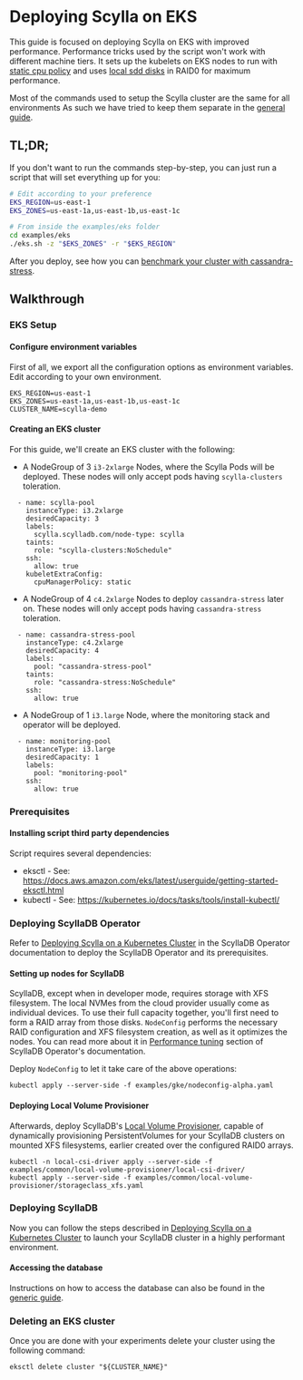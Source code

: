 # Deploying Scylla on EKS

This guide is focused on deploying Scylla on EKS with improved performance.
Performance tricks used by the script won't work with different machine tiers.
It sets up the kubelets on EKS nodes to run with [static cpu policy](https://kubernetes.io/blog/2018/07/24/feature-highlight-cpu-manager/) and uses [local sdd disks](https://docs.aws.amazon.com/AWSEC2/latest/UserGuide/ssd-instance-store.html) in RAID0 for maximum performance.

Most of the commands used to setup the Scylla cluster are the same for all environments
As such we have tried to keep them separate in the [general guide](generic.md).

## TL;DR;

If you don't want to run the commands step-by-step, you can just run a script that will set everything up for you:
```bash
# Edit according to your preference
EKS_REGION=us-east-1
EKS_ZONES=us-east-1a,us-east-1b,us-east-1c

# From inside the examples/eks folder
cd examples/eks
./eks.sh -z "$EKS_ZONES" -r "$EKS_REGION"
```

After you deploy, see how you can [benchmark your cluster with cassandra-stress](#benchmark-with-cassandra-stress).

## Walkthrough

### EKS Setup

#### Configure environment variables

First of all, we export all the configuration options as environment variables.
Edit according to your own environment.

```
EKS_REGION=us-east-1
EKS_ZONES=us-east-1a,us-east-1b,us-east-1c
CLUSTER_NAME=scylla-demo
```

#### Creating an EKS cluster

For this guide, we'll create an EKS cluster with the following:

* A NodeGroup of 3 `i3-2xlarge` Nodes, where the Scylla Pods will be deployed. These nodes will only accept pods having `scylla-clusters` toleration.

```
  - name: scylla-pool
    instanceType: i3.2xlarge
    desiredCapacity: 3
    labels:
      scylla.scylladb.com/node-type: scylla
    taints:
      role: "scylla-clusters:NoSchedule"
    ssh:
      allow: true
    kubeletExtraConfig:
      cpuManagerPolicy: static
```

* A NodeGroup of 4 `c4.2xlarge` Nodes to deploy `cassandra-stress` later on. These nodes will only accept pods having `cassandra-stress` toleration.

```
  - name: cassandra-stress-pool
    instanceType: c4.2xlarge
    desiredCapacity: 4
    labels:
      pool: "cassandra-stress-pool"
    taints:
      role: "cassandra-stress:NoSchedule"
    ssh:
      allow: true
```

* A NodeGroup of 1 `i3.large` Node, where the monitoring stack and operator will be deployed.
```
  - name: monitoring-pool
    instanceType: i3.large
    desiredCapacity: 1
    labels:
      pool: "monitoring-pool"
    ssh:
      allow: true
```

### Prerequisites

#### Installing script third party dependencies

Script requires several dependencies:
- eksctl - See: https://docs.aws.amazon.com/eks/latest/userguide/getting-started-eksctl.html
- kubectl - See: https://kubernetes.io/docs/tasks/tools/install-kubectl/

### Deploying ScyllaDB Operator

Refer to [Deploying Scylla on a Kubernetes Cluster](generic.md) in the ScyllaDB Operator documentation to deploy the ScyllaDB Operator and its prerequisites.

#### Setting up nodes for ScyllaDB

ScyllaDB, except when in developer mode, requires storage with XFS filesystem. The local NVMes from the cloud provider usually come as individual devices. To use their full capacity together, you'll first need to form a RAID array from those disks.
`NodeConfig` performs the necessary RAID configuration and XFS filesystem creation, as well as it optimizes the nodes. You can read more about it in [Performance tuning](performance.md) section of ScyllaDB Operator's documentation.

Deploy `NodeConfig` to let it take care of the above operations:
```
kubectl apply --server-side -f examples/gke/nodeconfig-alpha.yaml
```

#### Deploying Local Volume Provisioner

Afterwards, deploy ScyllaDB's [Local Volume Provisioner](https://github.com/scylladb/k8s-local-volume-provisioner), capable of dynamically provisioning PersistentVolumes for your ScyllaDB clusters on mounted XFS filesystems, earlier created over the configured RAID0 arrays.
```
kubectl -n local-csi-driver apply --server-side -f examples/common/local-volume-provisioner/local-csi-driver/
kubectl apply --server-side -f examples/common/local-volume-provisioner/storageclass_xfs.yaml
```

### Deploying ScyllaDB

Now you can follow the steps described in [Deploying Scylla on a Kubernetes Cluster](generic.md) to launch your ScyllaDB cluster in a highly performant environment.

#### Accessing the database

Instructions on how to access the database can also be found in the [generic guide](generic.md).

### Deleting an EKS cluster

Once you are done with your experiments delete your cluster using the following command:

```
eksctl delete cluster "${CLUSTER_NAME}"
```
